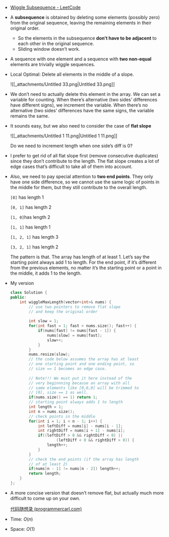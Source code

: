 - [Wiggle Subsequence - LeetCode](https://leetcode.com/problems/wiggle-subsequence/description/)
- A **subsequence** is obtained by deleting some elements (possibly zero) from the original sequence, leaving the remaining elements in their original order.
    - So the elements in the subsequence **don’t have to be adjacent** to each other in the original sequence.
    - Sliding window doesn’t work.
- A sequence with one element and a sequence with **two non-equal** elements are trivially wiggle sequences.
- Local Optimal: Delete all elements in the middle of a slope.
    
    ![[_attachments/Untitled 33.png|Untitled 33.png]]
    
- We don’t need to actually delete this element in the array. We can set a variable for counting. When there’s alternative (two sides’ differences have different signs), we increment the variable. When there’s no alternative (two sides’ differences have the same signs, the variable remains the same.
- It sounds easy, but we also need to consider the case of **flat slope**
    
    ![[_attachments/Untitled 1 11.png|Untitled 1 11.png]]
    
    Do we need to increment length when one side’s diff is 0?
    
- I prefer to get rid of all flat slope first (remove consecutive duplicates) since they don’t contribute to the length. The flat slope creates a lot of edge cases that’s difficult to take all of them into account.
- Also, we need to pay special attention to **two end points**. They only have one side difference, so we cannot use the same logic of points in the middle for them, but they still contribute to the overall length.
    
    `[0]` has length 1
    
    `[0, 1]` has length 2
    
    `[1, 0]`has length 2
    
    `[1, 1]` has length 1
    
    `[1, 2, 1]` has length 3
    
    `[3, 2, 1]` has length 2
    
    The pattern is that. The array has length of at least 1. Let’s say the starting point always add 1 to length. For the end point, if it’s different from the previous elements, no matter it’s the starting point or a point in the middle, it adds 1 to the length.
    
- My version
    
    ```C++
    class Solution {
    public:
        int wiggleMaxLength(vector<int>& nums) {
            // use two pointers to remove flat slope
            // and keep the original order
            
            int slow = 1;
            for(int fast = 1; fast < nums.size(); fast++) {
                if(nums[fast] != nums[fast - 1]) {
                    nums[slow] = nums[fast];
                    slow++;
                }
            }
            nums.resize(slow);
            // the code below assumes the array has at least
            // one starting point and one ending point, so
            // size == 1 becomes an edge case. 
            
            // Note!!! We must put it here instead of the
            // very beginnning because an array with all
            // same elements like [0,0,0] will be trimmed to
            // [0], size == 1 as well. 
            if(nums.size() == 1) return 1;
            // starting point always adds 1 to length
            int length = 1;
            int n = nums.size();
            // check points in the middle
            for(int i = 1; i < n - 1; i++) {
                int leftDiff = nums[i] - nums[i - 1];
                int rightDiff = nums[i + 1] - nums[i];
                if((leftDiff > 0 && rightDiff < 0) ||
                        (leftDiff < 0 && rightDiff > 0)) {
                    length++;
                }
            }
            // check the end points (if the array has length
            // of at least 2)
            if(nums[n - 1] != nums[n - 2]) length++;
            return length;
        }
    };
    ```
    
- A more concise version that doesn’t remove flat, but actually much more difficult to come up on your own.
    
    [代码随想录 (programmercarl.com)](https://www.programmercarl.com/0376.%E6%91%86%E5%8A%A8%E5%BA%8F%E5%88%97.html#%E6%80%9D%E8%B7%AF)
    
- Time: $O(n)$﻿
- Space: $O(1)$